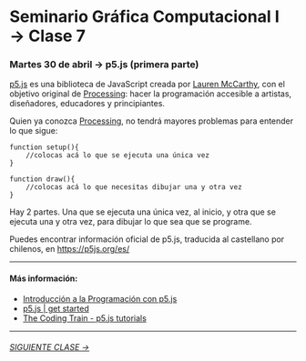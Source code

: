 # Seminario Gráfica Computacional I → Clase 7

### Martes 30 de abril → p5.js (primera parte)

[p5.js](https://p5js.org/download/) es una biblioteca de JavaScript creada por [Lauren McCarthy](http://lauren-mccarthy.com/about), con el objetivo original de [Processing](https://www.processing.org/): hacer la programación accesible a artistas, diseñadores, educadores y principiantes. 

Quien ya conozca [Processing](https://processing.org/), no tendrá mayores problemas para entender lo que sigue: 

```
function setup(){
	//colocas acá lo que se ejecuta una única vez
}

function draw(){
	//colocas acá lo que necesitas dibujar una y otra vez
}
```

Hay 2 partes. Una que se ejecuta una única vez, al inicio, y otra que se ejecuta una y otra vez, para dibujar lo que sea que se programe.

Puedes encontrar información oficial de p5.js, traducida al castellano por chilenos, en https://p5js.org/es/

---------

#### Más información:

- [Introducción a la Programación con p5.js](https://www.youtube.com/watch?v=DtAHvMjMzMQ)
- [p5.js | get started](https://p5js.org/es/get-started/)
- [The Coding Train - p5.js tutorials](https://www.youtube.com/user/shiffman/playlists?shelf_id=14&view=50&sort=dd)


- - - - - - - 

###### [SIGUIENTE CLASE →](https://github.com/profesorfaco/DGP502-2019/tree/gh-pages/clase-08)
